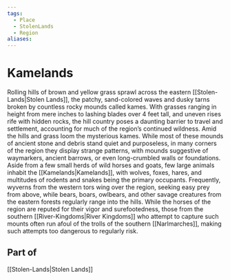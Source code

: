 ```yaml
---
tags:
  - Place
  - StolenLands
  - Region
aliases:
---
```

# Kamelands
Rolling hills of brown and yellow grass sprawl across the eastern [[Stolen-Lands|Stolen Lands]], the patchy, sand-colored waves and dusky tarns broken by countless rocky mounds called kames. With grasses ranging in height from mere inches to lashing blades over 4 feet tall, and uneven rises rife with hidden rocks, the hill country poses a daunting barrier to travel and settlement, accounting for much of the region’s continued wildness. Amid the hills and grass loom the mysterious kames. While most of these mounds of ancient stone and debris stand quiet and purposeless, in many corners of the region they display strange patterns, with mounds suggestive of waymarkers, ancient barrows, or even long-crumbled walls or foundations. Aside from a few small herds of wild horses and goats, few large animals inhabit the [[Kamelands|Kamelands]], with wolves, foxes, hares, and multitudes of rodents and snakes being the primary occupants. Frequently, wyverns from the western tors wing over the region, seeking easy prey from above, while bears, boars, owlbears, and other savage creatures from the eastern forests regularly range into the hills. While the horses of the region are reputed for their vigor and surefootedness, those from the southern [[River-Kingdoms|River Kingdoms]] who attempt to capture such mounts often run afoul of the trolls of the southern [[Narlmarches]], making such attempts too dangerous to regularly risk.
## Part of
[[Stolen-Lands|Stolen Lands]]